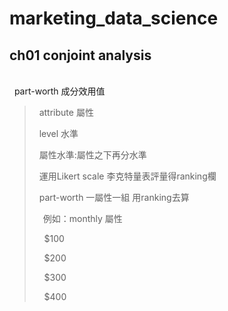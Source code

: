 # marketing_data_science
##  ch01 conjoint analysis
<br>  part-worth 成分效用值
>     attribute 屬性 
> 
>     level 水準 
> 
>     屬性水準:屬性之下再分水準 
> 
>     運用Likert scale 李克特量表評量得ranking欄 
> 
>     part-worth 一屬性一組 用ranking去算 
>
> 　例如：monthly 屬性
> 
>     $100
>
>     $200
>
>     $300
> 
>     $400
